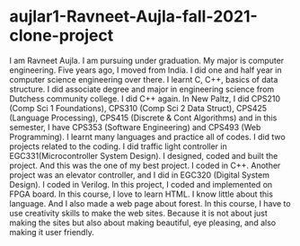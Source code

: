# aujlar1-Ravneet-Aujla-fall-2021-clone-project

I am Ravneet Aujla. I am pursuing under graduation. My major is computer engineering. Five 
years ago, I moved from India. I did one and half year in computer science engineering over there. 
I learnt C, C++, basics of data structure. I did associate degree and major in engineering science 
from Dutchess community college. I did C++ again. In New Paltz, I did CPS210 (Comp Sci 1 
Foundations), CPS310 (Comp Sci 2 Data Struct), CPS425 (Language Processing), CPS415 
(Discrete & Cont Algorithms) and in this semester, I have CPS353 (Software Engineering) and 
CPS493 (Web Programming). 
I learnt many languages and practice all of codes. I did two projects related to the coding. I did 
traffic light controller in EGC331(Microcontroller System Design). I designed, coded and built the 
project. And this was the one of my best project. I coded in C++. Another project was an elevator 
controller, and I did in EGC320 (Digital System Design). I coded in Verilog. In this project, I 
coded and implemented on FPGA board. 
In this course, I love to learn HTML. I know little about this language. And I also made a web 
page about forest. In this course, I have to use creativity skills to make the web sites. Because it is 
not about just making the sites but also about making beautiful, eye pleasing, and also making it 
user friendly. 